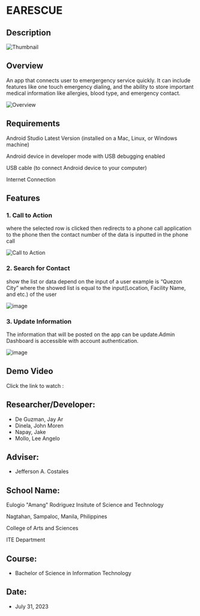 # EARESCUE
## Description
![Thumbnail](https://github.com/jakenapay/EARESCUE/assets/64911590/c5a28b35-a25f-4700-9176-b7146acbbae4)

## Overview
 <p>An app that connects user to emergergency service quickly. It can include features like one touch emergency dialing,  and the ability to store important medical information like allergies, blood type, and emergency contact.</p>
 

![Overview](https://github.com/jakenapay/EARESCUE/assets/64911590/54c664bc-d34d-4749-aea4-ce8e2af7008e)

## Requirements
<p>Android Studio Latest Version (installed on a Mac, Linux, or Windows machine)</p>
<p>Android device in developer mode with USB debugging enabled</p>
<p>USB cable (to connect Android device to your computer)</p>
<p>Internet Connection</p>

## Features
### 1. Call to Action 
<p>where the selected row is clicked then redirects to a phone call
application to the phone then the contact number of the data is inputted in the
phone call</p>


 ![Call to Action](https://github.com/jakenapay/EARESCUE/assets/64911590/a2000d0d-b7c9-40c5-8aec-d7c9533fd704)


### 2. Search for Contact 
<p>show the list or data depend on the input of a user
example is “Quezon City” where the showed list is equal to the input(Location,
Facility Name, and etc.) of the user </p>

![image](https://github.com/jakenapay/EARESCUE/assets/64911590/b9dc4866-a243-46a2-a802-ce8519cb344c)

### 3. Update Information 
<p>The information that will be posted on the app can be update.Admin Dashboard is accessible with account authentication. </p>

![image](https://github.com/jakenapay/EARESCUE/assets/64911590/af0ce20c-6cc5-43c5-bfcf-04eb3098d1ef)



## Demo Video
Click the link to watch :

## Researcher/Developer:
* De Guzman, Jay Ar
* Dinela, John Moren
* Napay, Jake
* Mollo, Lee Angelo

## Adviser: 
* Jefferson A. Costales

## School Name:
Eulogio "Amang" Rodriguez Insitute of Science and Technology

Nagtahan, Sampaloc, Manila, Philippines

College of Arts and Sciences

ITE Department

## Course: 
* Bachelor of Science in Information Technology

## Date: 
* July 31, 2023
